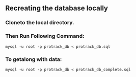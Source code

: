 ## Recreating the database locally
### Cloneto the local directory.
### Then Run Following Command:
    mysql -u root -p protrack_db < protrack_db.sql
### To getalong with data:
    mysql -u root -p protrack_db < protrack_db_complete.sql